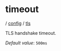 # timeout

/ [config](/reference/server-config/index.md) / [tls](/reference/server-config/config/tls/index.md) 

TLS handshake timeout.

*Default value*: `500ms`

